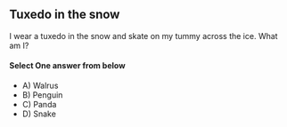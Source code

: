 <!-- Answer = -->
## Tuxedo in the snow

I wear a tuxedo in the snow and skate on my tummy across the ice. What am I?

#### Select One answer from below
- A) Walrus
- B) Penguin
- C) Panda
- D) Snake
